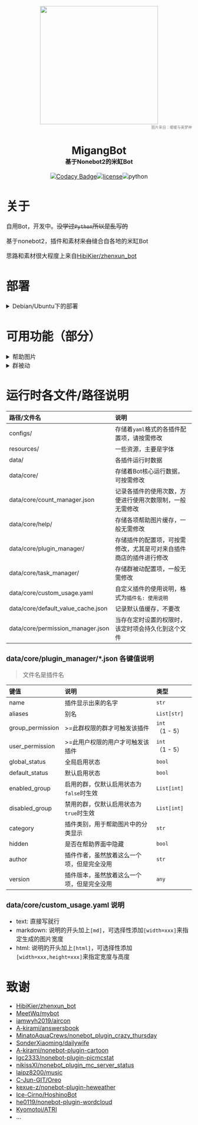 <div align=center><img height="320" src="https://image.cinte.cc/i/2023/03/11/640c74d38b7a9.jpg"/></div>
<div align=right><font color=gray size=1>图片来自：暖暖与美梦神</font></div>

<div align=center>
<h1>MigangBot </br><font size=3>基于Nonebot2的米缸Bot<font></h1>

[![Codacy Badge](https://app.codacy.com/project/badge/Grade/d320da31c517440890c47032c4b4c25e)](https://www.codacy.com/gh/LambdaYH/MigangBot/dashboard?utm_source=github.com&amp;utm_medium=referral&amp;utm_content=LambdaYH/MigangBot&amp;utm_campaign=Badge_Grade)[![license](https://img.shields.io/github/license/LambdaYH/MigangBot)](https://github.com/LambdaYH/MigangBot/main/LICENSE)![python](https://img.shields.io/badge/Python-3.10-blue)
</div>

# 关于
自用Bot，开发中。~~没学过`Python`所以是乱写的~~

基于nonebot2，插件和素材~~来自~~缝合自各地的米缸Bot

思路和素材很大程度上来自[HibiKier/zhenxun_bot](https://github.com/HibiKier/zhenxun_bot)

# 部署
<details><summary>Debian/Ubuntu下的部署</summary>
⚠️ 仅在Debian11 + Python3.10 + Postgres 下测试过

1.  安装系统依赖
```
sudo apt install libopencv-dev fonts-noto
```
2.  安装Postgres并创建数据库（如果不用Postgres就默认使用sqlite，db文件在`data/database/migangbot.db`）
```
sudo apt install postgresql postgresql-contrib
sudo su - postgres
psql
```
```sql
CREATE USER migangbot_user WITH PASSWORD 'migangbot_password';
CREATE DATABASE migangbot_db OWNER migangbot_user;
```
3. 安装Python3.10（编译安装或者用包管理器）
<details><summary>编译安装</summary>

1.  安装依赖

```
sudo apt install build-essential zlib1g-dev libncurses5-dev libgdbm-dev libnss3-dev libssl-dev libreadline-dev libffi-dev libsqlite3-dev wget libbz2-dev
```
2.  下载源码并解压
```
wget https://www.python.org/ftp/python/3.10.10/Python-3.10.10.tgz
tar -zxvf Python-3.10.10.tgz
```
3.  编译
```
cd Python-3.10.10/
./configure --enable-optimizations
make -j 2
```
4.  安装
```
sudo make altinstall
```
</details>

<details><summary>包管理器</summary>
不知道哪个发行版的默认python3是python3.10
</details>

4.  安装poetry
```
pip3.10 install poetry
```
5.  下载MigangBot并安装依赖
```
git clone https://github.com/LambdaYH/MigangBot.git
cd MigangBot
poetry shell
poetry install
```
6.  配置数据库（若跳过这步则使用sqlite）
```
cp db_config.yaml.example db_config.yaml
```
并完成`db_config.yaml`的编辑

7.  启动一次Bot生成各项配置文件
```
# 先编辑 .env.prod
nb run
```
8.  编辑所需文件（参考[运行时各文件/路径说明](#运行时各文件路径说明)）
9.  持久化运行（二选一）
- 使用`supervisor`
```
sudo apt install supervisor
cd scripts
python generate_supervisor_conf.py
cp migangbot.conf /etc/supervisor/conf.d/
sudo supervisorctl update
```
- 使用screen
```
sudo apt install screen
python scripts/generate_run_script.py
screen -S migangbot
bash run.sh
```
</details>

# 可用功能（部分）
<details><summary>帮助图片</summary>
从 zhenxun_bot 那改的样式

![](https://image.cinte.cc/i/2023/04/02/6428f095052c3.png)
</details>

<details><summary>群被动</summary>
微博推送是自己配置的

![](https://image.cinte.cc/i/2023/04/02/6428f09338bc6.png)
</details>

# 运行时各文件/路径说明
| 路径/文件名 | 说明 |
| :--- | :--- |
| configs/ | 存储着`yaml`格式的各插件配置项，请按需修改 |
| resources/ | 一些资源，主要是字体 |
| data/ | 各插件运行时数据 |
| data/core/ | 存储着Bot核心运行数据，可按需修改 |
| data/core/count_manager.json | 记录各插件的使用次数，方便进行使用次数限制，一般无需修改 |
| data/core/help/ | 存储各项帮助图片缓存，一般无需修改 |
| data/core/plugin_manager/ | 存储插件的配置项，可按需修改，尤其是可对来自插件商店的插件进行修改 |
| data/core/task_manager/ | 存储群被动配置项，一般无需修改 |
| data/core/custom_usage.yaml | 自定义插件的使用说明，格式为`插件名: 使用说明` |
| data/core/default_value_cache.json | 记录默认值缓存，不要改 |
| data/core/permission_manager.json | 当存在定时设置的权限时，该定时项会持久化到这个文件 |

### data/core/plugin_manager/*.json 各键值说明
> 文件名是插件名

| 键值 | 说明 | 类型 |
| :--- | :--- | :--- |
| name | 插件显示出来的名字 | `str` |
| aliases | 别名 | `List[str]` |
| group_permission | >=此群权限的群才可触发该插件 | `int`（1 - 5）  |
| user_permission | >=此用户权限的用户才可触发该插件 | `int`（1 - 5）  |
| global_status | 全局启用状态 | `bool` |
| default_status | 默认启用状态 | `bool` |
| enabled_group | 启用的群，仅默认启用状态为`false`时生效 | `List[int]` |
| disabled_group | 禁用的群，仅默认启用状态为`true`时生效 | `List[int]` |
| category | 插件类别，用于帮助图片中的分类显示 | `str` |
| hidden | 是否在帮助界面中隐藏 | `bool` |
| author | 插件作者，虽然放着这么一个项，但是完全没用 | `str` |
| version | 插件版本，虽然放着这么一个项，但是完全没用 | `any` |

### data/core/custom_usage.yaml 说明
- text: 直接写就行
- markdown: 说明的开头加上`[md]`，可选择性添加`[width=xxx]`来指定生成的图片宽度
- html: 说明的开头加上`[html]`，可选择性添加`[width=xxx,height=xxx]`来指定宽度与高度



# 致谢
- [HibiKier/zhenxun_bot](https://github.com/HibiKier/zhenxun_bot)
- [MeetWq/mybot](https://github.com/MeetWq/mybot)
- [iamwyh2019/aircon](https://github.com/iamwyh2019/aircon)
- [A-kirami/answersbook](https://github.com/A-kirami/answersbook)
- [MinatoAquaCrews/nonebot_plugin_crazy_thursday](https://github.com/MinatoAquaCrews/nonebot_plugin_crazy_thursday)
- [SonderXiaoming/dailywife](https://github.com/SonderXiaoming/dailywife)
- [A-kirami/nonebot-plugin-cartoon](https://github.com/A-kirami/nonebot-plugin-cartoon)
- [lgc2333/nonebot-plugin-picmcstat](https://github.com/lgc2333/nonebot-plugin-picmcstat)
- [nikissXI/nonebot_plugin_mc_server_status](https://github.com/nikissXI/nonebot_plugins/tree/main/nonebot_plugin_mc_server_status)
- [laipz8200/music](https://github.com/pcrbot/music)
- [C-Jun-GIT/Oreo](https://github.com/C-Jun-GIT/Oreo)
- [kexue-z/nonebot-plugin-heweather](https://github.com/kexue-z/nonebot-plugin-heweather)
- [Ice-Cirno/HoshinoBot](https://github.com/Ice-Cirno/HoshinoBot)
- [he0119/nonebot-plugin-wordcloud](https://github.com/he0119/nonebot-plugin-wordcloud)
- [Kyomotoi/ATRI](https://github.com/Kyomotoi/ATRI)
- ...
